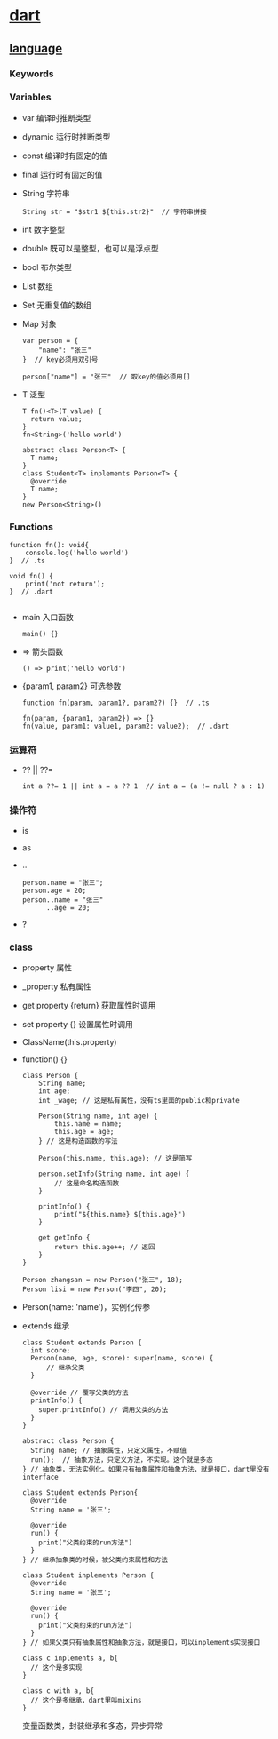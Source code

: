 # [dart](https://dart.dev/guides)

## [language](https://dart.dev/guides/language/language-tour)

### Keywords

### Variables

- var 编译时推断类型
- dynamic 运行时推断类型

- const 编译时有固定的值
- final 运行时有固定的值

- String 字符串

  `String str = "$str1 ${this.str2}"  // 字符串拼接`

- int 数字整型
- double 既可以是整型，也可以是浮点型
- bool 布尔类型
- List 数组
- Set 无重复值的数组
- Map 对象

  ```
  var person = {
      "name": "张三"
  }  // key必须用双引号

  person["name"] = "张三"  // 取key的值必须用[]
  ```

- T 泛型
  
  ```
  T fn()<T>(T value) {
    return value;
  }
  fn<String>('hello world')

  abstract class Person<T> {
    T name;
  }
  class Student<T> inplements Person<T> {
    @override
    T name;
  }
  new Person<String>()
  ```
### Functions

```
function fn(): void{
    console.log('hello world')
}  // .ts

void fn() {
    print('not return');
}  // .dart


```

* main 入口函数

  `main() {}`

* => 箭头函数

  `() => print('hello world')`

* {param1, param2} 可选参数

  ```
  function fn(param, param1?, param2?) {}  // .ts

  fn(param, {param1, param2}) => {}
  fn(value, param1: value1, param2: value2);  // .dart
  ```

### 运算符

* ?? || ??= 

  `int a ??= 1 || int a = a ?? 1  // int a = (a != null ? a : 1) `

### 操作符

* is

* as

* ..

  ```
  person.name = "张三";
  person.age = 20;
  person..name = "张三"
        ..age = 20;
  ```
  
* ?

### class

- property 属性
- _property 私有属性
- get property {return} 获取属性时调用
- set property {} 设置属性时调用
- ClassName(this.property)
- function() {}

  ```
  class Person {
      String name;
      int age;
      int _wage; // 这是私有属性，没有ts里面的public和private

      Person(String name, int age) {
          this.name = name;
          this.age = age;
      } // 这是构造函数的写法

      Person(this.name, this.age); // 这是简写

      person.setInfo(String name, int age) {
          // 这是命名构造函数
      }

      printInfo() {
          print("${this.name} ${this.age}")
      }

      get getInfo {
          return this.age++; // 返回
      }
  }

  Person zhangsan = new Person("张三", 18);
  Person lisi = new Person("李四", 20);
  ```
- Person(name: 'name')，实例化传参
- extends 继承

  ```
  class Student extends Person {
    int score;
    Person(name, age, score): super(name, score) {
        // 继承父类
    }
    
    @override // 覆写父类的方法
    printInfo() {
      super.printInfo() // 调用父类的方法
    }
  }

  abstract class Person {
    String name; // 抽象属性，只定义属性，不赋值
    run();  // 抽象方法，只定义方法，不实现。这个就是多态
  } // 抽象类，无法实例化。如果只有抽象属性和抽象方法，就是接口，dart里没有interface

  class Student extends Person{
    @override
    String name = '张三';

    @override
    run() {
      print("父类约束的run方法")
    }
  } // 继承抽象类的时候，被父类约束属性和方法

  class Student inplements Person {
    @override
    String name = '张三';

    @override
    run() {
      print("父类约束的run方法")
    }
  } // 如果父类只有抽象属性和抽象方法，就是接口，可以inplements实现接口

  class c inplements a, b{
    // 这个是多实现
  }

  class c with a, b{
    // 这个是多继承，dart里叫mixins
  }
  ```

  变量函数类，封装继承和多态，异步异常